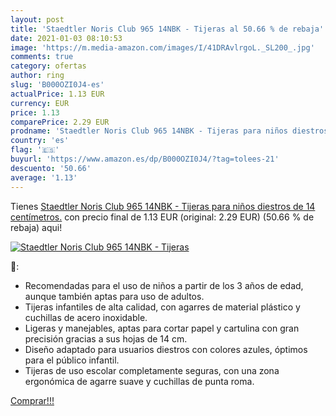 ```yaml
---
layout: post
title: 'Staedtler Noris Club 965 14NBK - Tijeras al 50.66 % de rebaja'
date: 2021-01-03 08:10:53
image: 'https://m.media-amazon.com/images/I/41DRAvlrgoL._SL200_.jpg'
comments: true
category: ofertas
author: ring
slug: 'B000OZI0J4-es'
actualPrice: 1.13 EUR
currency: EUR
price: 1.13
comparePrice: 2.29 EUR
prodname: 'Staedtler Noris Club 965 14NBK - Tijeras para niños diestros de 14 centímetros.'
country: 'es'
flag: '🇪🇸'
buyurl: 'https://www.amazon.es/dp/B000OZI0J4/?tag=tolees-21'
descuento: '50.66'
average: '1.13'
---
```


Tienes [Staedtler Noris Club 965 14NBK - Tijeras para niños diestros de 14 centímetros.](https://www.amazon.es/dp/B000OZI0J4/?tag=tolees-21) con precio final de  1.13 EUR (original: 2.29 EUR) (50.66 %  de rebaja) aqui!

[![Staedtler Noris Club 965 14NBK - Tijeras](https://m.media-amazon.com/images/I/41DRAvlrgoL._SL200_.jpg)](https://www.amazon.es/dp/B000OZI0J4/?tag=tolees-21)

🔎:

- Recomendadas para el uso de niños a partir de los 3 años de edad, aunque también aptas para uso de adultos.
- Tijeras infantiles de alta calidad, con agarres de material plástico y cuchillas de acero inoxidable.
- Ligeras y manejables, aptas para cortar papel y cartulina con gran precisión gracias a sus hojas de 14 cm.
- Diseño adaptado para usuarios diestros con colores azules, óptimos para el público infantil.
- Tijeras de uso escolar completamente seguras, con una zona ergonómica de agarre suave y cuchillas de punta roma.

[Comprar!!!](https://www.amazon.es/dp/B000OZI0J4/?tag=tolees-21)
